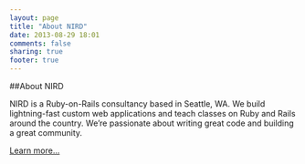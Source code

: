 ```yaml
---
layout: page
title: "About NIRD"
date: 2013-08-29 18:01
comments: false
sharing: true
footer: true
---
```


##About NIRD

NIRD is a Ruby-on-Rails consultancy based in Seattle, WA. We build lightning-fast custom web applications and teach classes on Ruby and Rails around the country. We’re pas­­sion­ate about writing great code and building a great community.

[Learn more...](http://nird.us/)
